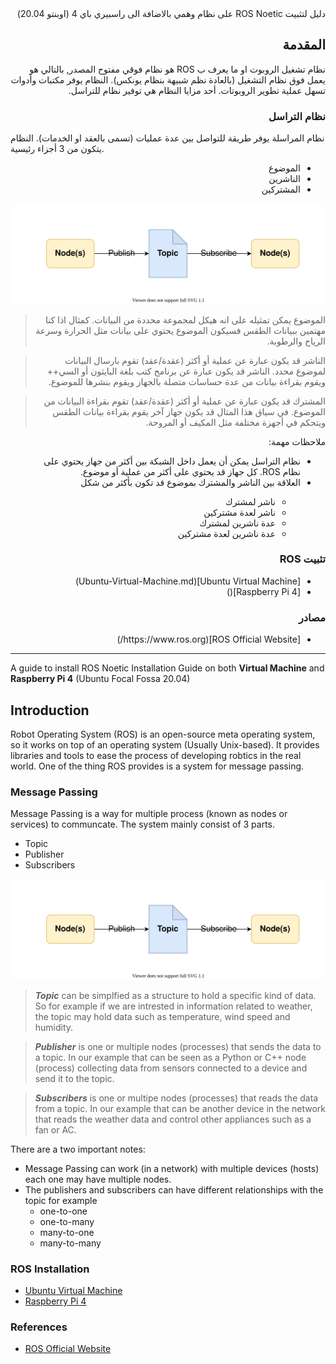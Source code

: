 <div dir="rtl">دليل لتثبيت ROS Noetic على نظام وهمي بالاضافة الى راسبيري باي 4 (اوبنتو 20.04)</div>

## <div dir="rtl">المقدمة</div>

<div dir="rtl">
نظام تشغيل الروبوت او ما يعرف ب ROS هو نظام فوقي مفتوح المصدر, بالتالي هو يعمل فوق نظام التشغيل (بالعادة نظم شبيهة بنظام يونكس). النظام يوفر مكتبات وأدوات تسهل عملية تطوير الروبوتات. أحد مزايا النظام هي توفير نظام للتراسل.
</div>

### <div dir="rtl">نظام التراسل</div>

نظام المراسلة يوفر طريقة للتواصل بين عدة عمليات (تسمى بالعقد او الخدمات). النظام يتكون من 3 أجزاء رئيسية.

<div dir="rtl"><ul>
  <li>الموضوع</li>
  <li>الناشرين</li>
  <li>المشتركين</li>
</ul></div>

![](images/MP.svg)

> <div dir="rtl">الموضوع يمكن تمثيله على انه هيكل لمجموعة محددة من البيانات. كمثال اذا كنا مهتمين ببيانات الطقس فسيكون الموضوع يحتوي على بيانات مثل الحرارة وسرعة الرياح والرطوبة.</div>

> <div dir="rtl">الناشر قد يكون عبارة عن عملية أو أكثر (عقدة/عقد) تقوم بارسال البيانات لموضوع محدد. الناشر قد يكون عبارة عن برنامج كتب بلغة البايثون أو السي++ ويقوم بقراءة بيانات من عدة حساسات متصلة بالجهاز ويقوم بنشرها للموضوع.</div>

> <div dir="rtl">المشترك قد يكون عبارة عن عملية أو أكثر (عقدة/عقد) تقوم بقراءة البيانات من الموضوع. في سياق هذا المثال قد يكون جهاز آخر يقوم بقراءة بيانات الطقس ويتحكم في أجهزة مختلفة مثل المكيف أو المروحة.</div>

<div dir="rtl">ملاحظات مهمة: </div>

<div dir="rtl"><ul>
  <li>نظام التراسل يمكن أن يعمل داخل الشبكة بين أكثر من جهاز يحتوي على نظام ROS. كل جهاز قد يحتوي على أكثر من عملية أو موضوع.</li>
  <li>العلاقة بين الناشر والمشترك بموضوع قد تكون بأكثر من شكل</li>
  <ul>
      <li>ناشر لمشترك</li>
      <li>ناشر لعدة مشتركين</li>
      <li>عدة ناشرين لمشترك</li>
      <li>عدة ناشرين لعدة مشتركين</li>
   </ul>
</ul></div>

### <div dir="rtl">تثبيت ROS</div>

<div dir="rtl"><ul>
  <li>[Ubuntu Virtual Machine](Ubuntu-Virtual-Machine.md)</li>
  <li>[Raspberry Pi 4]()</li>
</ul></div>

### <div dir="rtl">مصادر</div>

<div dir="rtl"><ul>
  <li>[ROS Official Website](https://www.ros.org/)</li>
</ul></div>

---


A guide to install ROS Noetic Installation Guide on both **Virtual Machine** and **Raspberry Pi 4** (Ubuntu Focal Fossa 20.04)

## Introduction 

Robot Operating System (ROS) is an open-source meta operating system, so it works on top of an operating system (Usually Unix-based). It provides libraries and tools to ease the process of developing robtics in the real world. One of the thing ROS provides is a system for message passing.

### Message Passing

Message Passing is a way for multiple process (known as nodes or services) to communcate. The system mainly consist of 3 parts.

- Topic
- Publisher
- Subscribers

![](images/MP.svg)

> ***Topic*** can be simplfied as a structure to hold a specific kind of data. So for example if we are intrested in information related to weather, the topic may hold data such as temperature, wind speed and humidity. 

> ***Publisher*** is one or multiple nodes (processes) that sends the data to a topic. In our example that can be seen as a Python or C++ node (process) collecting data from sensors connected to a device and send it to the topic.

> ***Subscribers*** is one or multipe nodes (processes) that reads the data from a topic. In our example that can be another device in the network that reads the weather data and control other appliances such as a fan or AC.

There are a two important notes:
- Message Passing can work (in a network) with multiple devices (hosts) each one may have multiple nodes.
- The publishers and subscribers can have different relationships with the topic for example
	- one-to-one
	- one-to-many
	- many-to-one
	- many-to-many
### ROS Installation
- [Ubuntu Virtual Machine](Ubuntu-Virtual-Machine.md)
- [Raspberry Pi 4]()

### References
- [ROS Official Website](https://www.ros.org/)
